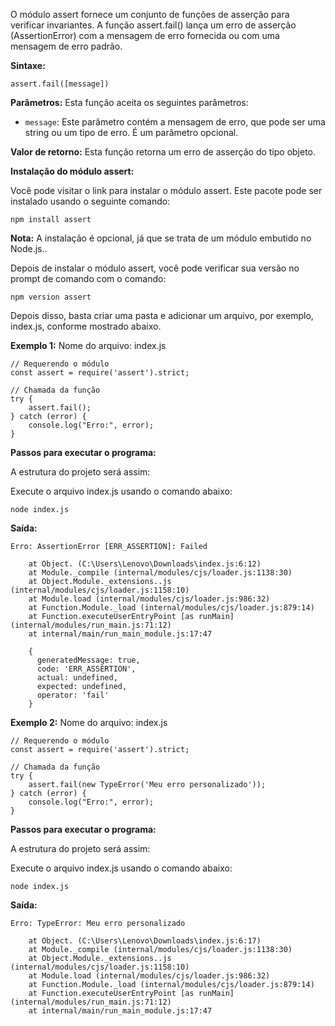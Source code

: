 O módulo assert fornece um conjunto de funções de asserção para verificar invariantes. A função assert.fail() lança um erro de asserção (AssertionError) com a mensagem de erro fornecida ou com uma mensagem de erro padrão.

**Sintaxe:**

```
assert.fail([message])
```

**Parâmetros:** Esta função aceita os seguintes parâmetros:

- `message`: Este parâmetro contém a mensagem de erro, que pode ser uma string ou um tipo de erro. É um parâmetro opcional.


**Valor de retorno:** Esta função retorna um erro de asserção do tipo objeto.

**Instalação do módulo assert:**

Você pode visitar o link para instalar o módulo assert. Este pacote pode ser instalado usando o seguinte comando:

```
npm install assert
```

**Nota:** A instalação é opcional, já que se trata de um módulo embutido no Node.js..

Depois de instalar o módulo assert, você pode verificar sua versão no prompt de comando com o comando:

```
npm version assert
```

Depois disso, basta criar uma pasta e adicionar um arquivo, por exemplo, index.js, conforme mostrado abaixo.

**Exemplo 1:** Nome do arquivo: index.js

```
// Requerendo o módulo
const assert = require('assert').strict;

// Chamada da função
try {
    assert.fail();
} catch (error) {
    console.log("Erro:", error);
}
```

**Passos para executar o programa:**

A estrutura do projeto será assim:

Execute o arquivo index.js usando o comando abaixo:

```
node index.js
```

**Saída:**

```
Erro: AssertionError [ERR_ASSERTION]: Failed

    at Object. (C:\Users\Lenovo\Downloads\index.js:6:12)
    at Module._compile (internal/modules/cjs/loader.js:1138:30)
    at Object.Module._extensions..js (internal/modules/cjs/loader.js:1158:10)
    at Module.load (internal/modules/cjs/loader.js:986:32)
    at Function.Module._load (internal/modules/cjs/loader.js:879:14)
    at Function.executeUserEntryPoint [as runMain] (internal/modules/run_main.js:71:12)
    at internal/main/run_main_module.js:17:47

    {
      generatedMessage: true,
      code: 'ERR_ASSERTION',
      actual: undefined,
      expected: undefined,
      operator: 'fail'
    }
```

**Exemplo 2:** Nome do arquivo: index.js

```
// Requerendo o módulo
const assert = require('assert').strict;

// Chamada da função
try {
    assert.fail(new TypeError('Meu erro personalizado'));
} catch (error) {
    console.log("Erro:", error);
}
```

**Passos para executar o programa:**

A estrutura do projeto será assim:

Execute o arquivo index.js usando o comando abaixo:

```
node index.js
```

**Saída:**

```
Erro: TypeError: Meu erro personalizado

    at Object. (C:\Users\Lenovo\Downloads\index.js:6:17)
    at Module._compile (internal/modules/cjs/loader.js:1138:30)
    at Object.Module._extensions..js (internal/modules/cjs/loader.js:1158:10)
    at Module.load (internal/modules/cjs/loader.js:986:32)
    at Function.Module._load (internal/modules/cjs/loader.js:879:14)
    at Function.executeUserEntryPoint [as runMain] (internal/modules/run_main.js:71:12)
    at internal/main/run_main_module.js:17:47
```





